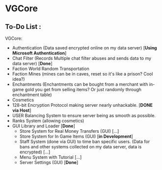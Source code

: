 # VGCore

## To-Do List :

VGCore:
- Authentication (Data saved encrypted online on my data server) [**Using Microsoft Authentication**]
- Chat Filter (Records Multiple chat filter abuses and sends data to my data server) [**Done**]
- Faction World Random Transportation
- Faction Mines (mines can be in caves, reset so it's like a prison? Cool idea?)
- Enchantments (Enchantments can be bought from a merchant with in-game gold you get from selling items? Or just randomly through enchantment table)
- Cosmetics
- 128-bit Encryption Protocol making server nearly unhackable. [**DONE via Host**]
- USER Balancing System to ensure server being as smooth as possible.
- Ranks System (allowing cosmetics)
- GUI Library and Loader [**Done**]
    - Store System for Real Money Transfers (GUI) [...]
    - Store System for In Game Items (GUI) [**in Development**]
    - Staff System (done via GUI) to time ban specific users. (Data for bans and other systems collected on my data server, data is encrypted) [...]
    - Menu System with Tutorial [...]
    - Server Settings (GUI) [**Done**]
